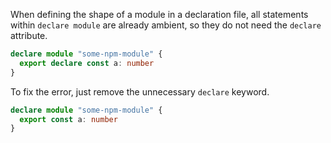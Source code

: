 When defining the shape of a module in a declaration file, all statements within `declare module` are already ambient, so they do not need the `declare` attribute.

```ts
declare module "some-npm-module" {
  export declare const a: number
}
```

To fix the error, just remove the unnecessary `declare` keyword.

```ts
declare module "some-npm-module" {
  export const a: number
}
```
